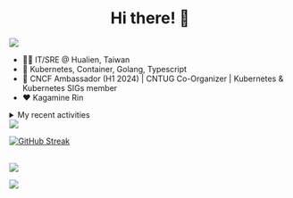 <div align="center">
  <h1>Hi there! 👋</h1>
</div>

![](https://komarev.com/ghpvc/?username=tico88612&color=brightgreen&style=for-the-badge)

- 🧑‍💻 IT/SRE @ Hualien, Taiwan
- 🐳 Kubernetes, Container, Golang, Typescript
- 🤝 CNCF Ambassador (H1 2024) | CNTUG Co-Organizer | Kubernetes & Kubernetes SIGs member
- ❤️ Kagamine Rin

<details>
  <summary>My recent activities</summary>

  #### 👷 Check out what I'm currently working on
  
  - [kubernetes/org](https://github.com/kubernetes/org) - Meta configuration for Kubernetes Github Org (today)
  - [kubernetes-sigs/kubespray](https://github.com/kubernetes-sigs/kubespray) - Deploy a Production Ready Kubernetes Cluster (2 days ago)
  - [jaegertracing/documentation](https://github.com/jaegertracing/documentation) - Documentation/website for the Jaeger Distributed Tracing project. (3 days ago)
  - [kubernetes/website](https://github.com/kubernetes/website) - Kubernetes website and documentation repo:  (6 days ago)
  - [meshery/meshery](https://github.com/meshery/meshery) - Meshery, the cloud native manager (2 weeks ago)
  - [etcd-io/etcd](https://github.com/etcd-io/etcd) - Distributed reliable key-value store for the most critical data of a distributed system (2 weeks ago)
  - [cloud-native-taiwan/Infra-Labs-Docs](https://github.com/cloud-native-taiwan/Infra-Labs-Docs) - Documentation for Cloud Native Taiwan Infra Labs (3 weeks ago)
  - [metallb/metallb-operator](https://github.com/metallb/metallb-operator) - MetalLB Operator for deploying metallb (3 weeks ago)
  - [projectcontour/contour](https://github.com/projectcontour/contour) - Contour is a Kubernetes ingress controller using Envoy proxy. (3 weeks ago)
  - [metallb/metallb](https://github.com/metallb/metallb) - A network load-balancer implementation for Kubernetes using standard routing protocols (1 month ago)

  #### 🌱 My latest projects
  
  - [tico88612/get-real-ip](https://github.com/tico88612/get-real-ip) - 
  - [tico88612/podman-monitor-workshop](https://github.com/tico88612/podman-monitor-workshop) - 
  - [tico88612/cicd-hexo-blog-pages](https://github.com/tico88612/cicd-hexo-blog-pages) - 以 Hexo Blog 撰寫 CI/CD Pipeline 網頁
  - [tico88612/cicd-hexo-blog-template](https://github.com/tico88612/cicd-hexo-blog-template) - 以 Hexo Blog 撰寫 CI/CD Pipeline 模板
  - [tico88612/butter-toast-cup-2023](https://github.com/tico88612/butter-toast-cup-2023) - 奶油吐司杯 2023 分數計算機
  - [tico88612/cms-docker](https://github.com/tico88612/cms-docker) - Contest Management System v1.5.dev0 Docker Version
  - [tico88612/network-security-final](https://github.com/tico88612/network-security-final) - 
  - [tico88612/docker-init.engineer](https://github.com/tico88612/docker-init.engineer) - 純靠北工程師 Docker 架設版
  - [tico88612/kantai-teachme.tw](https://github.com/tico88612/kantai-teachme.tw) - 
  - [tico88612/minecraft_on_discord](https://github.com/tico88612/minecraft_on_discord) - Paste this link to Discord

  #### 🔭 Latest releases I've contributed to
  
  - [backstage/backstage](https://github.com/backstage/backstage) ([v1.27.1](https://github.com/backstage/backstage/releases/tag/v1.27.1), today) - Backstage is an open framework for building developer portals
  - [meshery/meshery](https://github.com/meshery/meshery) ([v0.7.57](https://github.com/meshery/meshery/releases/tag/v0.7.57), 1 day ago) - Meshery, the cloud native manager
  - [projectcontour/contour](https://github.com/projectcontour/contour) ([v1.29.0](https://github.com/projectcontour/contour/releases/tag/v1.29.0), 1 week ago) - Contour is a Kubernetes ingress controller using Envoy proxy.
  - [jaegertracing/jaeger](https://github.com/jaegertracing/jaeger) ([v1.57.0](https://github.com/jaegertracing/jaeger/releases/tag/v1.57.0), 1 week ago) - CNCF Jaeger, a Distributed Tracing Platform
  - [metallb/metallb-operator](https://github.com/metallb/metallb-operator) ([v0.14.2](https://github.com/metallb/metallb-operator/releases/tag/v0.14.2), 1 week ago) - MetalLB Operator for deploying metallb
  - [jaegertracing/jaeger-ui](https://github.com/jaegertracing/jaeger-ui) ([v1.57.0](https://github.com/jaegertracing/jaeger-ui/releases/tag/v1.57.0), 2 weeks ago) - Web UI for Jaeger
  - [etcd-io/etcd](https://github.com/etcd-io/etcd) ([v3.4.32](https://github.com/etcd-io/etcd/releases/tag/v3.4.32), 2 weeks ago) - Distributed reliable key-value store for the most critical data of a distributed system
  - [kedacore/keda](https://github.com/kedacore/keda) ([v2.14.0](https://github.com/kedacore/keda/releases/tag/v2.14.0), 2 weeks ago) -  KEDA is a Kubernetes-based Event Driven Autoscaling component. It provides event driven scale for any container running in Kubernetes 
  - [metallb/metallb](https://github.com/metallb/metallb) ([v0.14.5](https://github.com/metallb/metallb/releases/tag/v0.14.5), 3 weeks ago) - A network load-balancer implementation for Kubernetes using standard routing protocols
  - [metal3-io/cluster-api-provider-metal3](https://github.com/metal3-io/cluster-api-provider-metal3) ([v1.7.0](https://github.com/metal3-io/cluster-api-provider-metal3/releases/tag/v1.7.0), 3 weeks ago) - Metal³ integration with https://github.com/kubernetes-sigs/cluster-api

  #### 🔨 My recent Pull Requests
  
  - [Add members 2024-05-14](https://github.com/kubernetes/org/pull/4950) on [kubernetes/org](https://github.com/kubernetes/org) (1 day ago)
  - [Remove: support ElasticSearch 5.x &amp; 6.x](https://github.com/jaegertracing/documentation/pull/703) on [jaegertracing/documentation](https://github.com/jaegertracing/documentation) (3 days ago)
  - [Fix: sample inventory local path provisioner image repo](https://github.com/kubernetes-sigs/kubespray/pull/11180) on [kubernetes-sigs/kubespray](https://github.com/kubernetes-sigs/kubespray) (4 days ago)
  - [[zh-cn] Sync reference/setup-tools/kubeadm](https://github.com/kubernetes/website/pull/46289) on [kubernetes/website](https://github.com/kubernetes/website) (6 days ago)
  - [Bump openstack-cloud-controller-manager from 1.25.3 to 1.28.2](https://github.com/kubernetes-sigs/kubespray/pull/11174) on [kubernetes-sigs/kubespray](https://github.com/kubernetes-sigs/kubespray) (1 week ago)
  - [add tico88612 to kubernetes-sigs, kubernetes](https://github.com/kubernetes/org/pull/4934) on [kubernetes/org](https://github.com/kubernetes/org) (1 week ago)
  - [Fix: website name &amp; URL link](https://github.com/cncf/ambassadors/pull/115) on [cncf/ambassadors](https://github.com/cncf/ambassadors) (1 week ago)
  - [[zh-cn] sync releases/_index.md](https://github.com/kubernetes/website/pull/46168) on [kubernetes/website](https://github.com/kubernetes/website) (1 week ago)
  - [[zh-cn] minor sync docs/reference/access-authn-authz](https://github.com/kubernetes/website/pull/46093) on [kubernetes/website](https://github.com/kubernetes/website) (2 weeks ago)
  - [[CI] Fix .github/labeler.yml upgrade to actions/labeler@v5 problem](https://github.com/meshery/meshery/pull/10817) on [meshery/meshery](https://github.com/meshery/meshery) (2 weeks ago)

  #### ⭐ Recent Stars
  
  - [kubernetes/enhancements](https://github.com/kubernetes/enhancements) - Enhancements tracking repo for Kubernetes (2 weeks ago)
  - [kubernetes-sigs/kubespray](https://github.com/kubernetes-sigs/kubespray) - Deploy a Production Ready Kubernetes Cluster (4 months ago)
  - [fduran/sadservers](https://github.com/fduran/sadservers) - SadServers: Linux &amp; DevOps Troubleshooting Scenarios SaaS (6 months ago)
  - [PKUFlyingPig/cs-self-learning](https://github.com/PKUFlyingPig/cs-self-learning) - 计算机自学指南 (6 months ago)
  - [gladstone-institutes/Bioinformatics-Workshops](https://github.com/gladstone-institutes/Bioinformatics-Workshops) - Workshops presented by the Gladstone Bioinformatics Core (7 months ago)
  - [mantou132/Spotify-Lyrics](https://github.com/mantou132/Spotify-Lyrics) - 🎉 Desktop Spotify Web Player Instant Synchronised Lyrics (7 months ago)
  - [cncf/mentoring](https://github.com/cncf/mentoring) - 👩🏿‍🎓👨🏽‍🎓👩🏻‍🎓CNCF Mentoring: LFX Mentorship &#43; Summer of Code (10 months ago)
  - [louislam/uptime-kuma](https://github.com/louislam/uptime-kuma) - A fancy self-hosted monitoring tool (11 months ago)
  - [containers/bubblewrap](https://github.com/containers/bubblewrap) - Low-level unprivileged sandboxing tool used by Flatpak and similar projects (1 year ago)
  - [XPoet/hexo-theme-keep](https://github.com/XPoet/hexo-theme-keep) - :rainbow: A simple and light theme for Hexo. It makes you more focused on writing. (1 year ago)

  #### 👯 Check out some of my recent followers
  
  - [googs1025](https://github.com/googs1025)
  - [sophie0730](https://github.com/sophie0730)
  - [sanshah1211](https://github.com/sanshah1211)
  - [yankay](https://github.com/yankay)
  - [EricChangOwO](https://github.com/EricChangOwO)
</details>

<img src="https://github-readme-stats.vercel.app/api?username=tico88612&hide_title=true&count_private=true&show_icons=true" />

<br>

<a href="https://git.io/streak-stats"><img src="https://streak-stats.demolab.com?user=tico88612&theme=one-dark-pro" alt="GitHub Streak" /></a>

<br>

<img src="https://github-profile-trophy.vercel.app/?username=tico88612&theme=flat&no-frame=true&theme=onedark&margin-w=15&column=4" />


![](https://hit.yhype.me/github/profile?user_id=17496418)
